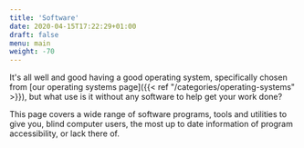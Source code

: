 ```yaml
---
title: 'Software'
date: 2020-04-15T17:22:29+01:00
draft: false
menu: main
weight: -70
---
```


It\'s all well and good having a good operating system, specifically
chosen from [our operating systems page]({{< ref "/categories/operating-systems" >}}), but
what use is it without any software to help get your work done?

This page covers a wide range of software programs, tools and utilities to
give you, blind computer users, the most up to date information of
program accessibility, or lack there of.
